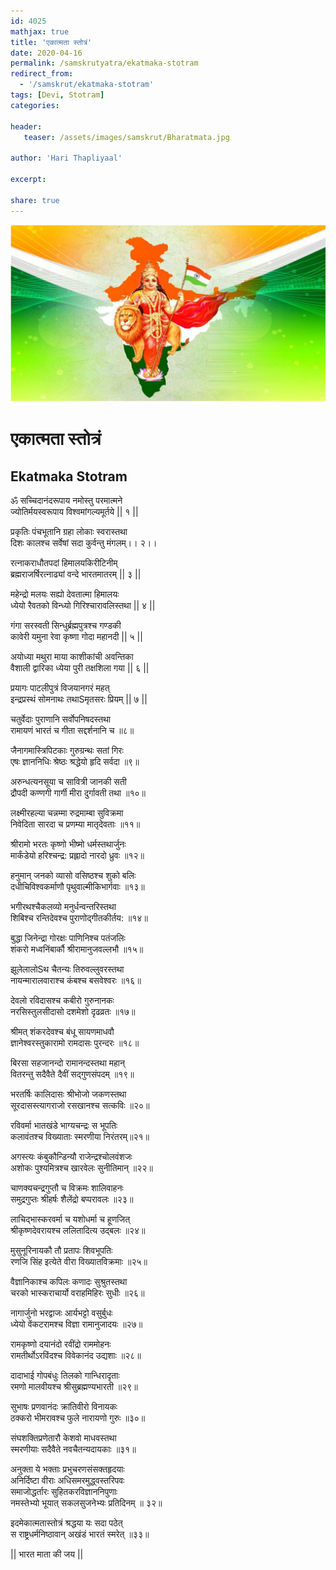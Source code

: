 ```yaml
---    
id: 4025    
mathjax: true    
title: 'एकात्मता स्तोत्रं'    
date: 2020-04-16    
permalink: /samskrutyatra/ekatmaka-stotram
redirect_from: 
  - '/samskrut/ekatmaka-stotram'
tags: [Devi, Stotram]    
categories:    
    
header:    
   teaser: /assets/images/samskrut/Bharatmata.jpg    
    
author: 'Hari Thapliyaal'    
    
excerpt:    
    
share: true    
---    
```

    
![](/assets/images/samskrut/Bharatmata.jpg)    
    
#  एकात्मता स्तोत्रं    
## Ekatmaka Stotram    
    
ॐ सच्चिदानंदरूपाय नमोस्तु परमात्मने    
ज्योतिर्मयस्वरूपाय विश्वमांगल्यमूर्तये || १ ||    
    
प्रकृतिः पंचभूतानि ग्रहा लोकाः स्वरास्तथा    
दिशः कालश्च सर्वेषां सदा कुर्वन्तु मंगलम्।। २।।    
    
रत्नाकराधौतपदां हिमालयकिरीटिनीम्    
ब्रह्मराजर्षिरत्नाढ्यां वन्दे भारतमातरम् || ३ ||    
    
महेन्द्रो मलयः सह्यो देवतात्मा हिमालयः    
ध्येयो रैवतको विन्ध्यो गिरिश्चारावलिस्तथा || ४ ||    
    
गंगा सरस्वती सिन्धुर्ब्रह्मपुत्रश्च गण्डकी    
कावेरी यमुना रेवा कृष्णा गोदा महानदी || ५ ||    
    
अयोध्या मथुरा माया काशीकांची अवन्तिका    
वैशाली द्वारिका ध्येया पुरी तक्षशिला गया || ६ ||    
    
प्रयागः पाटलीपुत्रं विजयानगरं महत्    
इन्द्रप्रस्थं सोमनाथः तथाSमृतसरः प्रियम् || ७ ||    
    
चतुर्वेदाः पुराणानि सर्वोपनिषदस्तथा    
रामायणं भारतं च गीता सद्दर्शनानि च ॥८॥    
    
जैनागमास्त्रिपिटकाः गुरुग्रन्थः सतां गिरः    
एषः ज्ञाननिधिः श्रेष्ठः श्रद्धेयो हृदि सर्वदा ॥९॥    
    
अरुन्धत्यनसूया च सावित्री जानकी सती    
द्रौपदी कण्णगी गार्गी मीरा दुर्गावती तथा ॥१०॥    
    
लक्ष्मीरहल्या चन्नम्मा रुद्रमाम्बा सुविक्रमा    
निवेदिता सारदा च प्रणम्या मातृदेवताः ॥११॥    
    
श्रीरामो भरतः कृष्णो भीष्मो धर्मस्तथार्जुनः    
मार्कंडेयो हरिश्चन्द्र: प्रह्लादो नारदो ध्रुवः ॥१२॥    
    
हनुमान्‌ जनको व्यासो वसिष्ठश्च शुको बलिः    
दधीचिविश्वकर्माणौ पृथुवाल्मीकिभार्गवाः ॥१३॥    
    
भगीरथश्चैकलव्यो मनुर्धन्वन्तरिस्तथा    
शिबिश्च रन्तिदेवश्च पुराणोद्गीतकीर्तय: ॥१४॥    
    
बुद्धा जिनेन्द्रा गोरक्षः पाणिनिश्च पतंजलिः    
शंकरो मध्वनिंबार्कौ श्रीरामानुजवल्लभौ ॥१५॥    
    
झूलेलालोSथ चैतन्यः तिरुवल्लुवरस्तथा    
नायन्मारालवाराश्च कंबश्च बसवेश्वरः ॥१६॥    
    
देवलो रविदासश्च कबीरो गुरुनानकः    
नरसिस्तुलसीदासो दशमेशो दृढव्रतः ॥१७॥    
    
श्रीमत् शंकरदेवश्च बंधू सायणमाधवौ    
ज्ञानेश्वरस्तुकारामो रामदासः पुरन्दरः ॥१८॥    
    
बिरसा सहजानन्दो रामानन्दस्तथा महान्‌    
वितरन्तु सदैवैते दैवीं सद्गुणसंपदम्‌ ॥१९॥    
    
भरतर्षिः कालिदासः श्रीभोजो जकणस्तथा    
सूरदासस्त्यागराजो रसखानश्च सत्कविः ॥२०॥    
    
रविवर्मा भातखंडे भाग्यचन्द्रः स भूपतिः    
कलावंतश्च विख्याताः स्मरणीया निरंतरम्‌॥२१॥    
    
अगस्त्यः कंबुकौन्डिन्यौ राजेन्द्रश्चोलवंशजः    
अशोकः पुश्यमित्रश्च खारवेलः सुनीतिमान्‌ ॥२२॥    
    
चाणक्यचन्द्रगुप्तौ च विक्रमः शालिवाहनः    
समुद्रगुप्तः श्रीहर्षः शैलेंद्रो बप्परावलः ॥२३॥    
    
लाचिद्भास्करवर्मा च यशोधर्मा च हूणजित्‌    
श्रीकृष्णदेवरायश्च ललितादित्य उद्बलः ॥२४॥    
    
मुसुनूरिनायकौ तौ प्रतापः शिवभूपतिः    
रणजि सिंह इत्येते वीरा विख्यातविक्रमाः ॥२५॥    
    
वैज्ञानिकाश्च कपिलः कणादः सुश्रुतस्तथा    
चरको भास्कराचार्यो वराहमिहिरः सुधीः ॥२६॥    
    
नागार्जुनो भरद्वाजः आर्यभट्टो वसुर्बुधः    
ध्येयो वेंकटरामश्च विज्ञा रामानुजादयः ॥२७॥    
    
रामकृष्णो दयानंदो रवींद्रो राममोहनः    
रामतीर्थोऽरविंदश्च विवेकानंद उद्यशाः ॥२८॥    
    
दादाभाई गोपबंधुः तिलको गान्धिरादृताः    
रमणो मालवीयश्च श्रीसुब्रह्मण्यभारती ॥२९॥    
    
सुभाषः प्रणवानंदः क्रांतिवीरो विनायकः    
ठक्करो भीमरावश्च फुले नारायणो गुरुः ॥३०॥    
    
संघशक्तिप्रणेतारौ केशवो माधवस्तथा    
स्मरणीयाः सदैवैते नवचैतन्यदायकाः ॥३१॥    
    
अनुक्ता ये भक्ताः प्रभुचरणसंसक्तहृदयाः    
अनिर्दिष्टा वीराः अधिसमरमुद्ध्वस्तरिपवः    
समाजोद्धर्तारः सुहितकरविज्ञाननिपुणाः    
नमस्तेभ्यो भूयात् सकलसुजनेभ्यः प्रतिदिनम्‌ ॥ ३२॥    
    
इदमेकात्मतास्तोत्रं श्रद्धया यः सदा पठेत्‌    
स राष्ट्रधर्मनिष्ठावान् अखंडं भारतं स्मरेत्‌ ॥३३॥    
    
|| भारत माता की जय ||    
    
